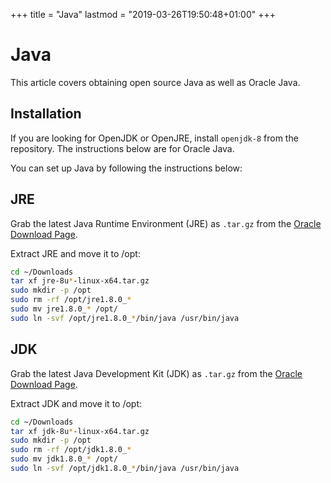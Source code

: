 +++
title = "Java"
lastmod = "2019-03-26T19:50:48+01:00"
+++
# Java

This article covers obtaining open source Java as well as Oracle Java.

## Installation

If you are looking for OpenJDK or OpenJRE, install `openjdk-8` from the repository. The instructions below are for Oracle Java.

You can set up Java by following the instructions below:

## JRE

Grab the latest Java Runtime Environment (JRE) as `.tar.gz` from the [Oracle Download Page](https://www.oracle.com/technetwork/java/javase/downloads/jre8-downloads-2133155.html).

Extract JRE and move it to /opt:

``` bash
cd ~/Downloads
tar xf jre-8u*-linux-x64.tar.gz
sudo mkdir -p /opt
sudo rm -rf /opt/jre1.8.0_*
sudo mv jre1.8.0_* /opt/
sudo ln -svf /opt/jre1.8.0_*/bin/java /usr/bin/java
```

## JDK

Grab the latest Java Development Kit (JDK) as `.tar.gz` from the [Oracle Download Page](http://www.oracle.com/technetwork/java/javase/downloads/jdk8-downloads-2133151.html).

Extract JDK and move it to /opt:

``` bash
cd ~/Downloads
tar xf jdk-8u*-linux-x64.tar.gz
sudo mkdir -p /opt
sudo rm -rf /opt/jdk1.8.0_*
sudo mv jdk1.8.0_* /opt/
sudo ln -svf /opt/jdk1.8.0_*/bin/java /usr/bin/java
```
